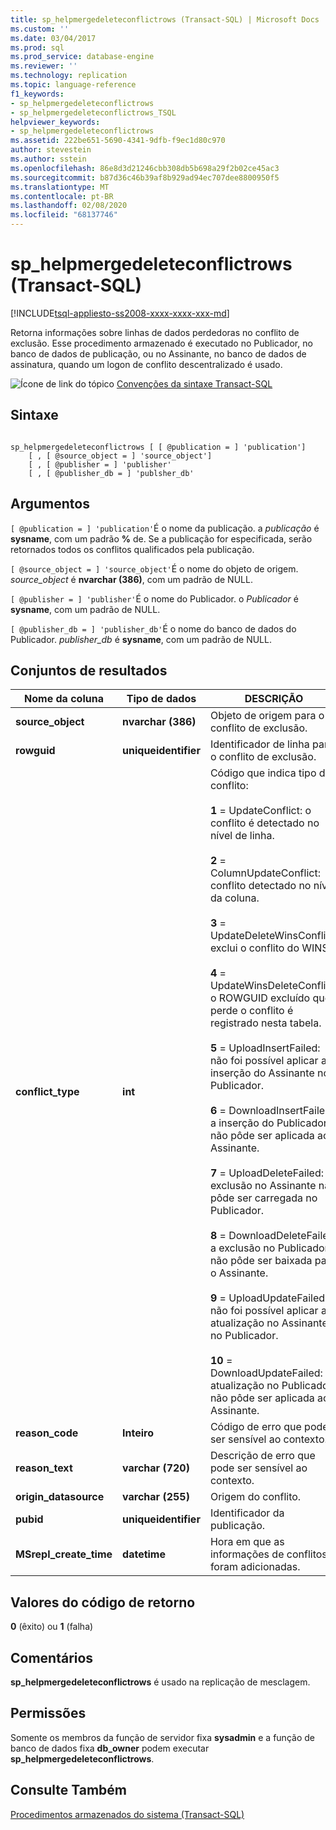 ```yaml
---
title: sp_helpmergedeleteconflictrows (Transact-SQL) | Microsoft Docs
ms.custom: ''
ms.date: 03/04/2017
ms.prod: sql
ms.prod_service: database-engine
ms.reviewer: ''
ms.technology: replication
ms.topic: language-reference
f1_keywords:
- sp_helpmergedeleteconflictrows
- sp_helpmergedeleteconflictrows_TSQL
helpviewer_keywords:
- sp_helpmergedeleteconflictrows
ms.assetid: 222be651-5690-4341-9dfb-f9ec1d80c970
author: stevestein
ms.author: sstein
ms.openlocfilehash: 86e8d3d21246cbb308db5b698a29f2b02ce45ac3
ms.sourcegitcommit: b87d36c46b39af8b929ad94ec707dee8800950f5
ms.translationtype: MT
ms.contentlocale: pt-BR
ms.lasthandoff: 02/08/2020
ms.locfileid: "68137746"
---
```

# <a name="sp_helpmergedeleteconflictrows-transact-sql"></a>sp_helpmergedeleteconflictrows (Transact-SQL)
[!INCLUDE[tsql-appliesto-ss2008-xxxx-xxxx-xxx-md](../../includes/tsql-appliesto-ss2008-xxxx-xxxx-xxx-md.md)]

  Retorna informações sobre linhas de dados perdedoras no conflito de exclusão. Esse procedimento armazenado é executado no Publicador, no banco de dados de publicação, ou no Assinante, no banco de dados de assinatura, quando um logon de conflito descentralizado é usado.  
  
 ![Ícone de link do tópico](../../database-engine/configure-windows/media/topic-link.gif "Ícone de link do tópico") [Convenções da sintaxe Transact-SQL](../../t-sql/language-elements/transact-sql-syntax-conventions-transact-sql.md)  
  
## <a name="syntax"></a>Sintaxe  
  
```  
  
sp_helpmergedeleteconflictrows [ [ @publication = ] 'publication']  
    [ , [ @source_object = ] 'source_object']  
    [ , [ @publisher = ] 'publisher'  
    [ , [ @publisher_db = ] 'publsher_db'  
```  
  
## <a name="arguments"></a>Argumentos  
`[ @publication = ] 'publication'`É o nome da publicação. a *publicação* é **sysname**, com um padrão **%** de. Se a publicação for especificada, serão retornados todos os conflitos qualificados pela publicação.  
  
`[ @source_object = ] 'source_object'`É o nome do objeto de origem. *source_object* é **nvarchar (386)**, com um padrão de NULL.  
  
`[ @publisher = ] 'publisher'`É o nome do Publicador. o *Publicador* é **sysname**, com um padrão de NULL.  
  
`[ @publisher_db = ] 'publisher_db'`É o nome do banco de dados do Publicador. *publisher_db* é **sysname**, com um padrão de NULL.  
  
## <a name="result-sets"></a>Conjuntos de resultados  
  
|Nome da coluna|Tipo de dados|DESCRIÇÃO|  
|-----------------|---------------|-----------------|  
|**source_object**|**nvarchar (386)**|Objeto de origem para o conflito de exclusão.|  
|**rowguid**|**uniqueidentifier**|Identificador de linha para o conflito de exclusão.|  
|**conflict_type**|**int**|Código que indica tipo de conflito:<br /><br /> **1** = UpdateConflict: o conflito é detectado no nível de linha.<br /><br /> **2** = ColumnUpdateConflict: conflito detectado no nível da coluna.<br /><br /> **3** = UpdateDeleteWinsConflict: exclui o conflito do WINS.<br /><br /> **4** = UpdateWinsDeleteConflict: o ROWGUID excluído que perde o conflito é registrado nesta tabela.<br /><br /> **5** = UploadInsertFailed: não foi possível aplicar a inserção do Assinante no Publicador.<br /><br /> **6** = DownloadInsertFailed: a inserção do Publicador não pôde ser aplicada ao Assinante.<br /><br /> **7** = UploadDeleteFailed: a exclusão no Assinante não pôde ser carregada no Publicador.<br /><br /> **8** = DownloadDeleteFailed: a exclusão no Publicador não pôde ser baixada para o Assinante.<br /><br /> **9** = UploadUpdateFailed: não foi possível aplicar a atualização no Assinante no Publicador.<br /><br /> **10** = DownloadUpdateFailed: a atualização no Publicador não pôde ser aplicada ao Assinante.|  
|**reason_code**|**Inteiro**|Código de erro que pode ser sensível ao contexto.|  
|**reason_text**|**varchar (720)**|Descrição de erro que pode ser sensível ao contexto.|  
|**origin_datasource**|**varchar (255)**|Origem do conflito.|  
|**pubid**|**uniqueidentifier**|Identificador da publicação.|  
|**MSrepl_create_time**|**datetime**|Hora em que as informações de conflitos foram adicionadas.|  
  
## <a name="return-code-values"></a>Valores do código de retorno  
 **0** (êxito) ou **1** (falha)  
  
## <a name="remarks"></a>Comentários  
 **sp_helpmergedeleteconflictrows** é usado na replicação de mesclagem.  
  
## <a name="permissions"></a>Permissões  
 Somente os membros da função de servidor fixa **sysadmin** e a função de banco de dados fixa **db_owner** podem executar **sp_helpmergedeleteconflictrows**.  
  
## <a name="see-also"></a>Consulte Também  
 [Procedimentos armazenados do sistema &#40;Transact-SQL&#41;](../../relational-databases/system-stored-procedures/system-stored-procedures-transact-sql.md)  
  
  
